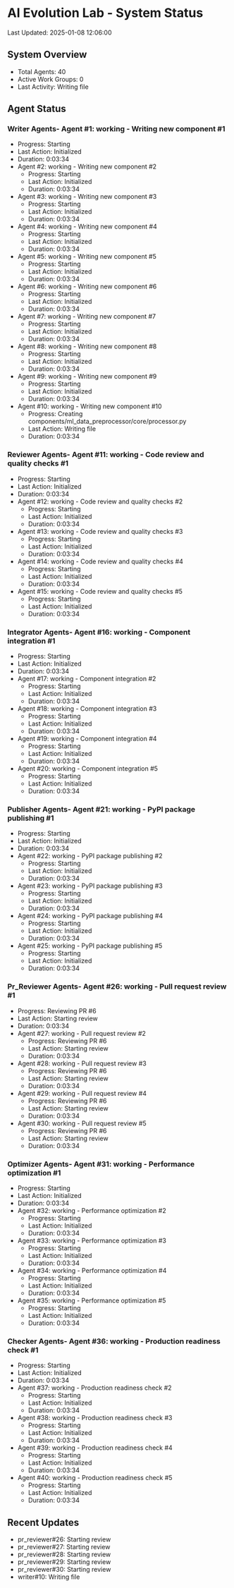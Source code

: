 # AI Evolution Lab - System Status
Last Updated: 2025-01-08 12:06:00

## System Overview
- Total Agents: 40
- Active Work Groups: 0
- Last Activity: Writing file

## Agent Status

### Writer Agents- Agent #1: working - Writing new component #1
  - Progress: Starting
  - Last Action: Initialized
  - Duration: 0:03:34
- Agent #2: working - Writing new component #2
  - Progress: Starting
  - Last Action: Initialized
  - Duration: 0:03:34
- Agent #3: working - Writing new component #3
  - Progress: Starting
  - Last Action: Initialized
  - Duration: 0:03:34
- Agent #4: working - Writing new component #4
  - Progress: Starting
  - Last Action: Initialized
  - Duration: 0:03:34
- Agent #5: working - Writing new component #5
  - Progress: Starting
  - Last Action: Initialized
  - Duration: 0:03:34
- Agent #6: working - Writing new component #6
  - Progress: Starting
  - Last Action: Initialized
  - Duration: 0:03:34
- Agent #7: working - Writing new component #7
  - Progress: Starting
  - Last Action: Initialized
  - Duration: 0:03:34
- Agent #8: working - Writing new component #8
  - Progress: Starting
  - Last Action: Initialized
  - Duration: 0:03:34
- Agent #9: working - Writing new component #9
  - Progress: Starting
  - Last Action: Initialized
  - Duration: 0:03:34
- Agent #10: working - Writing new component #10
  - Progress: Creating components/ml_data_preprocessor/core/processor.py
  - Last Action: Writing file
  - Duration: 0:03:34

### Reviewer Agents- Agent #11: working - Code review and quality checks #1
  - Progress: Starting
  - Last Action: Initialized
  - Duration: 0:03:34
- Agent #12: working - Code review and quality checks #2
  - Progress: Starting
  - Last Action: Initialized
  - Duration: 0:03:34
- Agent #13: working - Code review and quality checks #3
  - Progress: Starting
  - Last Action: Initialized
  - Duration: 0:03:34
- Agent #14: working - Code review and quality checks #4
  - Progress: Starting
  - Last Action: Initialized
  - Duration: 0:03:34
- Agent #15: working - Code review and quality checks #5
  - Progress: Starting
  - Last Action: Initialized
  - Duration: 0:03:34

### Integrator Agents- Agent #16: working - Component integration #1
  - Progress: Starting
  - Last Action: Initialized
  - Duration: 0:03:34
- Agent #17: working - Component integration #2
  - Progress: Starting
  - Last Action: Initialized
  - Duration: 0:03:34
- Agent #18: working - Component integration #3
  - Progress: Starting
  - Last Action: Initialized
  - Duration: 0:03:34
- Agent #19: working - Component integration #4
  - Progress: Starting
  - Last Action: Initialized
  - Duration: 0:03:34
- Agent #20: working - Component integration #5
  - Progress: Starting
  - Last Action: Initialized
  - Duration: 0:03:34

### Publisher Agents- Agent #21: working - PyPI package publishing #1
  - Progress: Starting
  - Last Action: Initialized
  - Duration: 0:03:34
- Agent #22: working - PyPI package publishing #2
  - Progress: Starting
  - Last Action: Initialized
  - Duration: 0:03:34
- Agent #23: working - PyPI package publishing #3
  - Progress: Starting
  - Last Action: Initialized
  - Duration: 0:03:34
- Agent #24: working - PyPI package publishing #4
  - Progress: Starting
  - Last Action: Initialized
  - Duration: 0:03:34
- Agent #25: working - PyPI package publishing #5
  - Progress: Starting
  - Last Action: Initialized
  - Duration: 0:03:34

### Pr_Reviewer Agents- Agent #26: working - Pull request review #1
  - Progress: Reviewing PR #6
  - Last Action: Starting review
  - Duration: 0:03:34
- Agent #27: working - Pull request review #2
  - Progress: Reviewing PR #6
  - Last Action: Starting review
  - Duration: 0:03:34
- Agent #28: working - Pull request review #3
  - Progress: Reviewing PR #6
  - Last Action: Starting review
  - Duration: 0:03:34
- Agent #29: working - Pull request review #4
  - Progress: Reviewing PR #6
  - Last Action: Starting review
  - Duration: 0:03:34
- Agent #30: working - Pull request review #5
  - Progress: Reviewing PR #6
  - Last Action: Starting review
  - Duration: 0:03:34

### Optimizer Agents- Agent #31: working - Performance optimization #1
  - Progress: Starting
  - Last Action: Initialized
  - Duration: 0:03:34
- Agent #32: working - Performance optimization #2
  - Progress: Starting
  - Last Action: Initialized
  - Duration: 0:03:34
- Agent #33: working - Performance optimization #3
  - Progress: Starting
  - Last Action: Initialized
  - Duration: 0:03:34
- Agent #34: working - Performance optimization #4
  - Progress: Starting
  - Last Action: Initialized
  - Duration: 0:03:34
- Agent #35: working - Performance optimization #5
  - Progress: Starting
  - Last Action: Initialized
  - Duration: 0:03:34

### Checker Agents- Agent #36: working - Production readiness check #1
  - Progress: Starting
  - Last Action: Initialized
  - Duration: 0:03:34
- Agent #37: working - Production readiness check #2
  - Progress: Starting
  - Last Action: Initialized
  - Duration: 0:03:34
- Agent #38: working - Production readiness check #3
  - Progress: Starting
  - Last Action: Initialized
  - Duration: 0:03:34
- Agent #39: working - Production readiness check #4
  - Progress: Starting
  - Last Action: Initialized
  - Duration: 0:03:34
- Agent #40: working - Production readiness check #5
  - Progress: Starting
  - Last Action: Initialized
  - Duration: 0:03:34


## Recent Updates
- pr_reviewer#26: Starting review
- pr_reviewer#27: Starting review
- pr_reviewer#28: Starting review
- pr_reviewer#29: Starting review
- pr_reviewer#30: Starting review
- writer#10: Writing file
